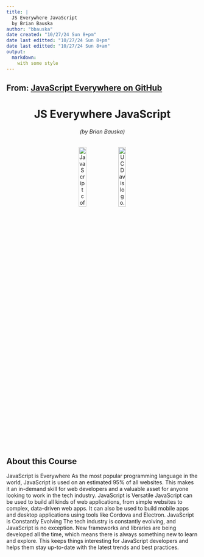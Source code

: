 ```yaml
---
title: |
  JS Everywhere JavaScript
  by Brian Bauska
author: "bbauska"
date created: "10/27/24 Sun 8+pm"
date last editted: "10/27/24 Sun 8+pm"
date last editted: "10/27/24 Sun 8+am"
output: 
  markdown:
    with some style
---
```


## From: <a href="https://github.com/javascripteverywhere">JavaScript Everywhere on GitHub</a>

<h1 align="center">JS Everywhere JavaScript</h1>

<h6 align="center">(by Brian Bauska)</h6>
<!--~~~~~~~~~~~~~~~~~~~~~~~~~~~~~~~~~~~~~~~~~~~~~~~~~~~~~~~~~~~~~~~~~~~~~~~~~~~~~~~~~~~~~~~~~~~~-->
<!--~~~~~~~~~~~~~~~~~~~~~~ readme.md of js-everywhere in bbauska.github.io ~~~~~~~~~~~~~~~~~~~~~-->
<!--~~~~~~~~~~~~~~~~~~~~~~~~~~~~~~~~~~~~~~~~~~~~~~~~~~~~~~~~~~~~~~~~~~~~~~~~~~~~~~~~~~~~~~~~~~~~-->
<!--~~~~~~~~~~~~~~~~ 01/02. javascript (coffee cup) logo / uc davis log (01) ~~~~~~~~~~~~~~~~~~~-->
<p align="center" width="100%">
<img src="./images/image001.jpeg"
  style="width:20%"
  title="JavaScript coffee cup logo version"
  alt="JavaScript coffee cup logo version." />
<img src="./images/image002.png"
  style="width:20%"
  title="UC Davis logo"
  alt="UC Davis logo." />
</p>
<!--~~~~~~~~~~~~~~~~~~~~~~~~~~~~~~~~~ about js everywhere ~~~~~~~~~~~~~~~~~~~~~~~~~~~~~~~~~~-->
<h2 id="#about">About this Course</h2>
<!--~~~~~~~~~~~~~~~~~~~~~~~~~~~~~~~~~~~~~~~~~~~~~~~~~~~~~~~~~~~~~~~~~~~~~~~~~~~~~~~~~~~~~~~~~~~~-->
JavaScript is Everywhere
As the most popular programming language in the world,
JavaScript is used on an estimated 95% of all websites. This
makes it an in-demand skill for web developers and a
valuable asset for anyone looking to work in the tech
industry.
JavaScript is Versatile
JavaScript can be used to build all kinds of web applications,
from simple websites to complex, data-driven web apps. It
can also be used to build mobile apps and desktop
applications using tools like Cordova and Electron.
JavaScript is Constantly Evolving
The tech industry is constantly evolving, and JavaScript is no
exception. New frameworks and libraries are being
developed all the time, which means there is always
something new to learn and explore. This keeps things
interesting for JavaScript developers and helps them stay
up-to-date with the latest trends and best practices.

